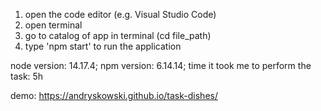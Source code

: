 1. open the code editor (e.g. Visual Studio Code)
2. open terminal
3. go to catalog of app in terminal (cd file_path)
4. type 'npm start' to run the application

node version: 14.17.4;
npm version: 6.14.14;
time it took me to perform the task: 5h

demo: https://andryskowski.github.io/task-dishes/
